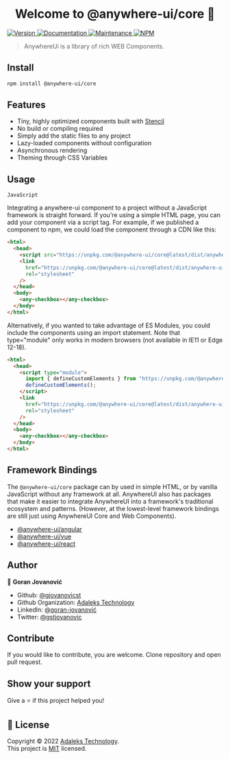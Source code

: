 <h1 align="center">Welcome to @anywhere-ui/core 👋</h1>
<p>
  <a href="https://www.npmjs.com/package/@anywhere-ui/core" target="_blank">
    <img alt="Version" src="https://img.shields.io/npm/v/@anywhere-ui/core.svg">
  </a>
  <a href="https://github.com/adaleks/anywhere-ui#readme" target="_blank">
    <img alt="Documentation" src="https://img.shields.io/badge/documentation-yes-brightgreen.svg" />
  </a>
  <a href="https://github.com/adaleks/anywhere-ui/graphs/commit-activity" target="_blank">
    <img alt="Maintenance" src="https://img.shields.io/badge/Maintained%3F-yes-green.svg" />
  </a>
  <a href="https://github.com/adaleks/anywhere-ui/blob/main/LICENSE" target="_blank">
    <img alt="NPM" src="https://img.shields.io/npm/l/@anywhere-ui/core">
  </a>
</p>

> AnywhereUi is a library of rich WEB Components.

## Install

```sh
npm install @anywhere-ui/core
```

## Features

- Tiny, highly optimized components built with [Stencil](https://stenciljs.com/)
- No build or compiling required
- Simply add the static files to any project
- Lazy-loaded components without configuration
- Asynchronous rendering
- Theming through CSS Variables

## Usage

`JavaScript`

Integrating a anywhere-ui component to a project without a JavaScript framework is straight forward. If you're using a simple HTML page, you can add your component via a script tag. For example, if we published a component to npm, we could load the component through a CDN like this:

```html
<html>
  <head>
    <script src="https://unpkg.com/@anywhere-ui/core@latest/dist/anywhere-ui/anywhere-ui.js"></script>
    <link
      href="https://unpkg.com/@anywhere-ui/core@latest/dist/anywhere-ui/anywhere-ui.css"
      rel="stylesheet"
    />
  </head>
  <body>
    <any-checkbox></any-checkbox>
  </body>
</html>
```

Alternatively, if you wanted to take advantage of ES Modules, you could include the components using an import statement. Note that type="module" only works in modern browsers (not available in IE11 or Edge 12-18).

```html
<html>
  <head>
    <script type="module">
      import { defineCustomElements } from "https://unpkg.com/@anywhere-ui/core@latest/loader";
      defineCustomElements();
    </script>
    <link
      href="https://unpkg.com/@anywhere-ui/core@latest/dist/anywhere-ui/anywhere-ui.css"
      rel="stylesheet"
    />
  </head>
  <body>
    <any-checkbox></any-checkbox>
  </body>
</html>
```

## Framework Bindings

The `@anywhere-ui/core` package can by used in simple HTML, or by vanilla JavaScript without any framework at all. AnywhereUI also has packages that make it easier to integrate AnywhereUI into a framework's traditional ecosystem and patterns. (However, at the lowest-level framework bindings are still just using AnywhereUI Core and Web Components).

- [@anywhere-ui/angular](https://www.npmjs.com/package/@anywhere-ui/angular)
- [@anywhere-ui/vue](https://www.npmjs.com/package/@anywhere-ui/vue)
- [@anywhere-ui/react](https://www.npmjs.com/package/@anywhere-ui/react)

## Author

👤 **Goran Jovanović**

- Github: [@gjovanovicst](https://github.com/gjovanovicst)
- Github Organization: [Adaleks Technology](https://github.com/adaleks)
- LinkedIn: [@goran-jovanović](https://linkedin.com/in/goran-jovanović-11a51456)
- Twitter: [@gstjovanovic](https://twitter.com/gstjovanovic)

## Contribute

If you would like to contribute, you are welcome. Clone repository and open pull request.

## Show your support

Give a ⭐️ if this project helped you!

## 📝 License

Copyright © 2022 [Adaleks Technology](https://github.com/adaleks).<br />
This project is [MIT](https://github.com/adaleks/anywhere-ui/blob/main/LICENSE) licensed.

